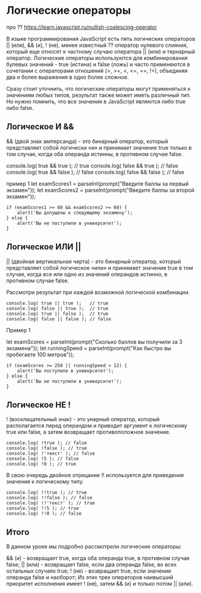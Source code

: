 # Логические операторы

про ?? https://learn.javascript.ru/nullish-coalescing-operator

В языке программирования JavaScript есть пять логических операторов || (или), && (и), ! (не), менее известный ?? оператор нулевого слияния, который еще относят к частному случаю оператора || (или) и тернарный оператор. Логические операторы используются для комбинирования булевых значений - true (истина) и false (ложь) и часто применяются в сочетании с операторами отношений (>, >=, <, <=, ==, !=), объединяя два и более выражения в одно более сложное.

Сразу стоит уточнить, что логические операторы могут применяться к значениям любых типов, результат также может иметь различный тип. Но нужно помнить, что все значения в JavaScript являются либо true либо false.


## Логическое И &&

&& (двой знак амперсанда) - это бинарный оператор, который представляет собой логически «и» и принимает значение true только в том случае, когда оба операнда истинны, в противном случае false.

console.log( true && true );   // true
console.log( false && true );  // false
console.log( true && false );  // false
console.log( false && false ); // false  

пример 1
   let examScores1 = parseInt(prompt("Введите баллы за первый экзамен"));
    let examScores2 = parseInt(prompt("Введите баллы за второй экзамен"));
        
    if (examScores1 >= 60 && examScores2 >= 60) {
        alert('Вы допущены к следующему экзамену');
    } else {
        alert('Вы не поступили в университет');
    }
    
## Логическое ИЛИ ||

|| (двойная вертикальная черта) - это бинарный оператор, который представляет собой логическое «или» и принимает значение true в том случае, когда все или одно из значений операндов истинно, в противном случае false.

Рассмотри результат при каждой возможной логической комбинации.

    
    console.log( true || true );   // true
    console.log( false || true );  // true
    console.log( true || false );  // true
    console.log( false || false ); // false
    
 Пример 1
 
   let examScores = parseInt(prompt("Сколько баллов вы получили за 3 экзамена"));
    let runningSpeed = parseInt(prompt("Как быстро вы пробегаете 100 метров"));
        
    if (examScores >= 250 || runningSpeed < 12) {
        alert('Вы поступили в университет');
    } else {
        alert('Вы не поступили в университет');
    }  
    
    
 ## Логическое НЕ !
 
 ! (восклицательный знак) - это унарный оператор, который располагается перед операндом и приводит аргумент к логическому true или false, а затем возвращает противоположное значение.

    
    console.log( !true ); // false
    console.log( !false ); // true
    console.log( !'текст' ); // false
    console.log( !5 ); // false
    console.log( !0 ); // true
    
В свою очередь двойное отрицание !! используется для приведения значения к логическому типу.

    
    console.log( !!true ); // true
    console.log( !!false ); // false
    console.log( !!'текст' ); // true
    console.log( !!5 ); // true
    console.log( !!0 ); // false


## Итого
В данном уроке мы подробно рассмотрели логические операторы:

&& (и) - возвращает true, когда оба операнда true, в противном случае false;
|| (или) - возвращает false, если два операнда false, во всех остальных случаях true;
! (не) - возвращает true, если значение операнда false и наоборот;
Из этих трех операторов наивысший приоритет исполнения имеет ! (не), затем && (и) и только потом || (или).
